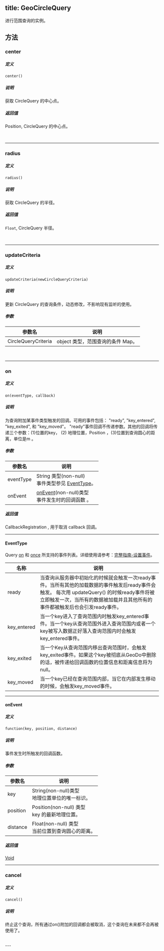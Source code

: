 title: GeoCircleQuery
---

进行范围查询的实例。

## 方法

### center

##### 定义

`center()`

##### 说明

获取 CircleQuery 的中心点。

##### 返回值

Position, CircleQuery 的中心点。

</br>

---

### radius

##### 定义

`radius()`

##### 说明

获取 CircleQuery 的半径。

##### 返回值

`Float`, CircleQuery 半径。

</br>

---

### updateCriteria

##### 定义

`updateCriteria(newCircleQueryCriteria)`

##### 说明

更新 CircleQuery 的查询条件，动态修改，不影响现有监听的使用。

##### 参数

| 参数名 | 说明 |
|---|---|
| CircleQueryCriteria | object 类型，范围查询的条件 Map。 |

</br>

---

### on

##### 定义

`on(eventType, callback)`

##### 说明

为查询附加某事件类型触发的回调。可用的事件包括： "ready", "key_entered", "key_exited", 和 "key_moved"。
"ready"事件回调不传递参数。其他的回调将传递三个参数：(1)位置的key， (2) 地理位置，Position ，(3)位置到查询圆心的距离，单位是m 。

##### 参数

| 参数名            | 说明                                       |
| -------------- | ---------------------------------------- |
| eventType      | String 类型(non-null)<br>事件类型参见 [EventType](CircleQuery.html#EventType)。 |
| onEvent        | [onEvent](CircleQuery.html#onEvent)(non-null)类型<br>事件发生时的回调函数 。    

##### 返回值

CallbackRegistration , 用于取消 callback 回调。

---

#### EventType

Query [on](Query.html#on) 和 [once](Query.html#once) 所支持的事件列表。详细使用请参考：[完整指南-设置事件](/sync/Web/guide/retrieve-data.html#设置事件)。

| 名称            | 说明                  |
| ------------- | ------------------- |
| ready         | 当查询从服务器中初始化的时候就会触发一次ready事件。当所有其他的加载数据的事件触发后ready事件会触发。 每次用 updateQuery() 的时候ready事件将被立即触发一次，当所有的数据被加载并且其他所有的事件都被触发后也会引发ready事件。 |
| key_entered   | 当一个key进入了查询范围内时触发key_entered事件。当一个key从查询范围外进入查询范围内或者一个key被写入数据正好落入查询范围内时会触发key_entered事件。 |
| key_exited | 当一个Key从查询范围内移出查询范围时，会触发key_exited事件。如果这个key被彻底从GeoDo中删除的话，被传递给回调函数的位置信息和距离信息将为null。 |
| key_moved | 当一个key已经在查询范围内部，当它在内部发生移动的时候，会触发key_moved事件。  |

---

#### onEvent

##### 定义

`function(key, position, distance)`

##### 说明

事件发生时所触发的回调函数。

##### 参数

| 参数名      | 说明                                       |
| -------- | ---------------------------------------- |
| key      | String(non-null)类型<br> 地理位置单位的唯一标识。    |
| position     | Position(non-null) 类型 <br> key 的最新地理位置。 |
| distance     | Float(non-null) 类型 <br> 当前位置到查询圆心的距离。 |

##### 返回值

[Void](Void.html)

---


### cancel

##### 定义

`cancel()`

##### 说明

终止这个查询，所有通过on()附加的回调都会被取消，这个查询在未来都不会再被使用了。

<br>
---
